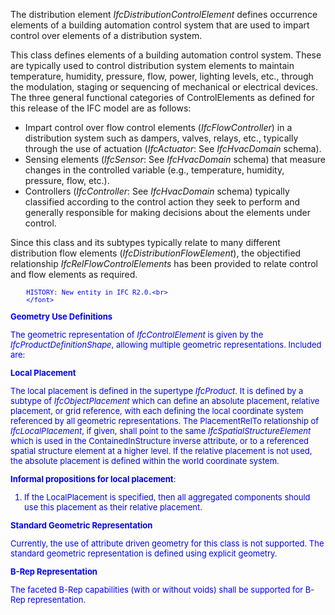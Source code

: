 The distribution element _IfcDistributionControlElement_ defines occurrence elements of a building automation control system that are used to impart control over elements of a distribution system.

This class defines elements of a building automation control system. These are typically used to control distribution system elements to maintain temperature, humidity, pressure, flow, power, lighting levels, etc., through the modulation, staging or sequencing of mechanical or electrical devices. The three general functional categories of ControlElements as defined for this release of the IFC model are as follows:

* Impart control over flow control elements (_IfcFlowController_) in a distribution system such as dampers, valves, relays, etc., typically through the use of actuation (_IfcActuator_: See _IfcHvacDomain_ schema).
* Sensing elements (_IfcSensor_: See _IfcHvacDomain_ schema) that measure changes in the controlled variable (e.g., temperature, humidity, pressure, flow, etc.).
* Controllers (_IfcController_: See _IfcHvacDomain_ schema) typically classified according to the control action they seek to perform and generally responsible for making decisions about the elements under control.

Since this class and its subtypes typically relate to many different distribution flow elements (_IfcDistributionFlowElement_), the objectified relationship _IfcRelFlowControlElements_ has been provided to relate control and flow elements as required.

> <font color="#0000ff" size="-1">
    	HISTORY: New entity in IFC R2.0.<br>
    	</font>

**Geometry Use Definitions**

The geometric representation of _IfcControlElement_ is given by the _IfcProductDefinitionShape_, allowing multiple geometric representations. Included are:

**Local Placement**

The local placement is defined in the supertype _IfcProduct_. It is defined by a subtype of _IfcObjectPlacement_ which can define an absolute placement, relative placement, or grid reference, with each defining the local coordinate system referenced by all geometric representations. The PlacementRelTo relationship of _IfcLocalPlacement_, if given, shall point to the same _IfcSpatialStructureElement_ which is used in the ContainedInStructure inverse attribute, or to a referenced spatial structure element at a higher level. If the relative placement is not used, the absolute placement is defined within the world coordinate system.

**Informal propositions for local placement**:

1. If the LocalPlacement is specified, then all aggregated components should use this placement as their relative placement.

**Standard Geometric Representation**

Currently, the use of attribute driven geometry for this class is not supported. The standard geometric representation is defined using explicit geometry.

**B-Rep Representation**

The faceted B-Rep capabilities (with or without voids) shall be supported for B-Rep representation.